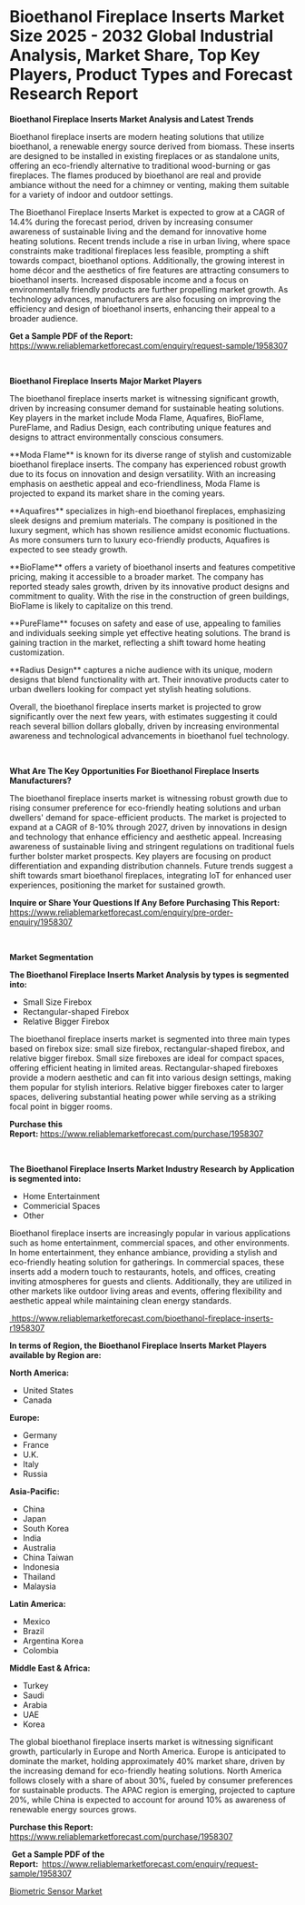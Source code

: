 <p><h1>Bioethanol Fireplace Inserts Market Size 2025 - 2032 Global Industrial Analysis, Market Share, Top Key Players, Product Types and Forecast Research Report</h1></p><p><strong>Bioethanol Fireplace Inserts Market Analysis and Latest Trends</strong></p>
<p><p>Bioethanol fireplace inserts are modern heating solutions that utilize bioethanol, a renewable energy source derived from biomass. These inserts are designed to be installed in existing fireplaces or as standalone units, offering an eco-friendly alternative to traditional wood-burning or gas fireplaces. The flames produced by bioethanol are real and provide ambiance without the need for a chimney or venting, making them suitable for a variety of indoor and outdoor settings. </p><p>The Bioethanol Fireplace Inserts Market is expected to grow at a CAGR of 14.4% during the forecast period, driven by increasing consumer awareness of sustainable living and the demand for innovative home heating solutions. Recent trends include a rise in urban living, where space constraints make traditional fireplaces less feasible, prompting a shift towards compact, bioethanol options. Additionally, the growing interest in home décor and the aesthetics of fire features are attracting consumers to bioethanol inserts. Increased disposable income and a focus on environmentally friendly products are further propelling market growth. As technology advances, manufacturers are also focusing on improving the efficiency and design of bioethanol inserts, enhancing their appeal to a broader audience.</p></p>
<p><strong>Get a Sample PDF of the Report:&nbsp;</strong> <a href="https://www.reliablemarketforecast.com/enquiry/request-sample/1958307?utm_campaign=3538&utm_medium=2&utm_source=Github&utm_content=ia&utm_term=10042025&utm_id=bioethanol-fireplace-inserts">https://www.reliablemarketforecast.com/enquiry/request-sample/1958307</a></p>
<p>&nbsp;</p>
<p><strong>Bioethanol Fireplace Inserts Major Market Players</strong></p>
<p><p>The bioethanol fireplace inserts market is witnessing significant growth, driven by increasing consumer demand for sustainable heating solutions. Key players in the market include Moda Flame, Aquafires, BioFlame, PureFlame, and Radius Design, each contributing unique features and designs to attract environmentally conscious consumers.</p><p>**Moda Flame** is known for its diverse range of stylish and customizable bioethanol fireplace inserts. The company has experienced robust growth due to its focus on innovation and design versatility. With an increasing emphasis on aesthetic appeal and eco-friendliness, Moda Flame is projected to expand its market share in the coming years.</p><p>**Aquafires** specializes in high-end bioethanol fireplaces, emphasizing sleek designs and premium materials. The company is positioned in the luxury segment, which has shown resilience amidst economic fluctuations. As more consumers turn to luxury eco-friendly products, Aquafires is expected to see steady growth.</p><p>**BioFlame** offers a variety of bioethanol inserts and features competitive pricing, making it accessible to a broader market. The company has reported steady sales growth, driven by its innovative product designs and commitment to quality. With the rise in the construction of green buildings, BioFlame is likely to capitalize on this trend.</p><p>**PureFlame** focuses on safety and ease of use, appealing to families and individuals seeking simple yet effective heating solutions. The brand is gaining traction in the market, reflecting a shift toward home heating customization.</p><p>**Radius Design** captures a niche audience with its unique, modern designs that blend functionality with art. Their innovative products cater to urban dwellers looking for compact yet stylish heating solutions.</p><p>Overall, the bioethanol fireplace inserts market is projected to grow significantly over the next few years, with estimates suggesting it could reach several billion dollars globally, driven by increasing environmental awareness and technological advancements in bioethanol fuel technology.</p></p>
<p>&nbsp;</p>
<p><strong>What Are The Key Opportunities For Bioethanol Fireplace Inserts Manufacturers?</strong></p>
<p><p>The bioethanol fireplace inserts market is witnessing robust growth due to rising consumer preference for eco-friendly heating solutions and urban dwellers' demand for space-efficient products. The market is projected to expand at a CAGR of 8-10% through 2027, driven by innovations in design and technology that enhance efficiency and aesthetic appeal. Increasing awareness of sustainable living and stringent regulations on traditional fuels further bolster market prospects. Key players are focusing on product differentiation and expanding distribution channels. Future trends suggest a shift towards smart bioethanol fireplaces, integrating IoT for enhanced user experiences, positioning the market for sustained growth.</p></p>
<p><strong>Inquire or Share Your Questions If Any Before Purchasing This Report:</strong> <a href="https://www.reliablemarketforecast.com/enquiry/pre-order-enquiry/1958307?utm_campaign=3538&utm_medium=2&utm_source=Github&utm_content=ia&utm_term=10042025&utm_id=bioethanol-fireplace-inserts">https://www.reliablemarketforecast.com/enquiry/pre-order-enquiry/1958307</a></p>
<p>&nbsp;</p>
<p><strong>Market Segmentation</strong></p>
<p><strong>The Bioethanol Fireplace Inserts Market Analysis by types is segmented into:</strong></p>
<p><ul><li>Small Size Firebox</li><li>Rectangular-shaped Firebox</li><li>Relative Bigger Firebox</li></ul></p>
<p><p>The bioethanol fireplace inserts market is segmented into three main types based on firebox size: small size firebox, rectangular-shaped firebox, and relative bigger firebox. Small size fireboxes are ideal for compact spaces, offering efficient heating in limited areas. Rectangular-shaped fireboxes provide a modern aesthetic and can fit into various design settings, making them popular for stylish interiors. Relative bigger fireboxes cater to larger spaces, delivering substantial heating power while serving as a striking focal point in bigger rooms.</p></p>
<p><strong>Purchase this Report:&nbsp;</strong><a href="https://www.reliablemarketforecast.com/purchase/1958307?utm_campaign=3538&utm_medium=2&utm_source=Github&utm_content=ia&utm_term=10042025&utm_id=bioethanol-fireplace-inserts">https://www.reliablemarketforecast.com/purchase/1958307</a></p>
<p>&nbsp;</p>
<p><strong>The Bioethanol Fireplace Inserts Market Industry Research by Application is segmented into:</strong></p>
<p><ul><li>Home Entertainment</li><li>Commericial Spaces</li><li>Other</li></ul></p>
<p><p>Bioethanol fireplace inserts are increasingly popular in various applications such as home entertainment, commercial spaces, and other environments. In home entertainment, they enhance ambiance, providing a stylish and eco-friendly heating solution for gatherings. In commercial spaces, these inserts add a modern touch to restaurants, hotels, and offices, creating inviting atmospheres for guests and clients. Additionally, they are utilized in other markets like outdoor living areas and events, offering flexibility and aesthetic appeal while maintaining clean energy standards.</p></p>
<p><a href="https://www.reliablemarketforecast.com/bioethanol-fireplace-inserts-r1958307?utm_campaign=3538&utm_medium=2&utm_source=Github&utm_content=ia&utm_term=10042025&utm_id=bioethanol-fireplace-inserts">&nbsp;https://www.reliablemarketforecast.com/bioethanol-fireplace-inserts-r1958307</a></p>
<p><strong>In terms of Region, the Bioethanol Fireplace Inserts Market Players available by Region are:</strong></p>
<p>
    <p> <strong> North America: </strong>
        <ul>
            <li>United States</li>
            <li>Canada</li>
        </ul>
        </p> 
    <p> <strong> Europe: </strong>
        <ul>
            <li>Germany</li>
            <li>France</li>
            <li>U.K.</li>
            <li>Italy</li>
            <li>Russia</li>
        </ul>
        </p> 
    <p> <strong> Asia-Pacific: </strong>
        <ul>
            <li>China</li>
            <li>Japan</li>
            <li>South Korea</li>
            <li>India</li>
            <li>Australia</li>
            <li>China Taiwan</li>
            <li>Indonesia</li>
            <li>Thailand</li>
            <li>Malaysia</li>
        </ul>
        </p> 
    <p> <strong> Latin America: </strong>
        <ul>
            <li>Mexico</li>
            <li>Brazil</li>
            <li>Argentina Korea</li>
            <li>Colombia</li>
        </ul>
        </p> 
    <p> <strong> Middle East & Africa: </strong>
        <ul>
            <li>Turkey</li>
            <li>Saudi</li>
            <li>Arabia</li>
            <li>UAE</li>
            <li>Korea</li>
        </ul>
    </p>
    </p>
<p><p>The global bioethanol fireplace inserts market is witnessing significant growth, particularly in Europe and North America. Europe is anticipated to dominate the market, holding approximately 40% market share, driven by the increasing demand for eco-friendly heating solutions. North America follows closely with a share of about 30%, fueled by consumer preferences for sustainable products. The APAC region is emerging, projected to capture 20%, while China is expected to account for around 10% as awareness of renewable energy sources grows.</p></p>
<p><strong>Purchase this Report: </strong><a href="https://www.reliablemarketforecast.com/purchase/1958307?utm_campaign=3538&utm_medium=2&utm_source=Github&utm_content=ia&utm_term=10042025&utm_id=bioethanol-fireplace-inserts">https://www.reliablemarketforecast.com/purchase/1958307</a></p>
<p>&nbsp;<strong>Get a Sample PDF of the Report:&nbsp;&nbsp;</strong><a href="https://www.reliablemarketforecast.com/enquiry/request-sample/1958307?utm_campaign=3538&utm_medium=2&utm_source=Github&utm_content=ia&utm_term=10042025&utm_id=bioethanol-fireplace-inserts">https://www.reliablemarketforecast.com/enquiry/request-sample/1958307</a></p>
<p><strong></strong></p>
<p><p><a href="https://github.com/celpabembes/Market-Research-Report-List-1/blob/main/biometric-sensor-market.md?utm_campaign=3538&utm_medium=2&utm_source=Github&utm_content=ia&utm_term=10042025&utm_id=bioethanol-fireplace-inserts">Biometric Sensor Market</a></p></p>